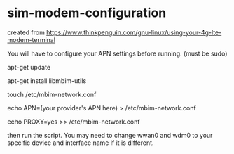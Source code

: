 # sim-modem-configuration

created from https://www.thinkpenguin.com/gnu-linux/using-your-4g-lte-modem-terminal

You will have to configure your APN settings before running.
(must be sudo)

apt-get update

apt-get install libmbim-utils



touch /etc/mbim-network.conf

echo APN=(your provider's APN here) > /etc/mbim-network.conf





echo PROXY=yes >> /etc/mbim-network.conf

then run the script. You may need to change wwan0 and wdm0 to your specific device and interface name if it is different.
